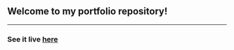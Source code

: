 ## Welcome to my portfolio repository!

<hr>

### See it live [here](https://anastasia-codes.netlify.app/)
